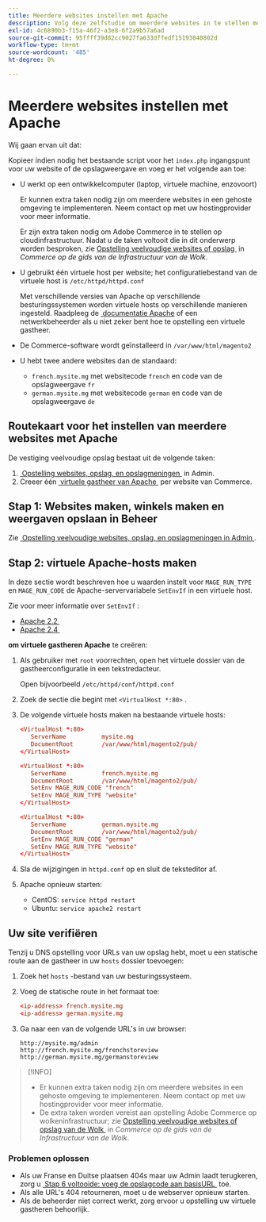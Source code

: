 ```yaml
---
title: Meerdere websites instellen met Apache
description: Volg deze zelfstudie om meerdere websites in te stellen met Apache.
exl-id: 4c6890b3-f15a-46f2-a3e8-6f2a9b57a6ad
source-git-commit: 95ffff39d82cc9027fa633dffedf15193040802d
workflow-type: tm+mt
source-wordcount: '485'
ht-degree: 0%

---
```


# Meerdere websites instellen met Apache

Wij gaan ervan uit dat:

Kopieer indien nodig het bestaande script voor het `index.php` ingangspunt voor uw website of de opslagweergave en voeg er het volgende aan toe:

- U werkt op een ontwikkelcomputer (laptop, virtuele machine, enzovoort)

  Er kunnen extra taken nodig zijn om meerdere websites in een gehoste omgeving te implementeren. Neem contact op met uw hostingprovider voor meer informatie.

  Er zijn extra taken nodig om Adobe Commerce in te stellen op cloudinfrastructuur. Nadat u de taken voltooit die in dit onderwerp worden besproken, zie [&#x200B; Opstelling veelvoudige websites of opslag &#x200B;](https://experienceleague.adobe.com/docs/commerce-cloud-service/user-guide/configure-store/multiple-sites.html?lang=nl-NL) in _Commerce op de gids van de Infrastructuur van de Wolk_.

- U gebruikt één virtuele host per website; het configuratiebestand van de virtuele host is `/etc/httpd/httpd.conf`

  Met verschillende versies van Apache op verschillende besturingssystemen worden virtuele hosts op verschillende manieren ingesteld. Raadpleeg de [&#x200B; documentatie Apache &#x200B;](https://httpd.apache.org/docs/2.4/vhosts) of een netwerkbeheerder als u niet zeker bent hoe te opstelling een virtuele gastheer.

- De Commerce-software wordt geïnstalleerd in `/var/www/html/magento2`
- U hebt twee andere websites dan de standaard:

   - `french.mysite.mg` met websitecode `french` en code van de opslagweergave `fr`
   - `german.mysite.mg` met websitecode `german` en code van de opslagweergave `de`

## Routekaart voor het instellen van meerdere websites met Apache

De vestiging veelvoudige opslag bestaat uit de volgende taken:

1. [&#x200B; Opstelling websites, opslag, en opslagmeningen &#x200B;](ms-admin.md) in Admin.
1. Creeer één [&#x200B; virtuele gastheer van Apache &#x200B;](#step-2-create-apache-virtual-hosts) per website van Commerce.

## Stap 1: Websites maken, winkels maken en weergaven opslaan in Beheer

Zie [&#x200B; Opstelling veelvoudige websites, opslag, en opslagmeningen in Admin &#x200B;](ms-admin.md).

## Stap 2: virtuele Apache-hosts maken

In deze sectie wordt beschreven hoe u waarden instelt voor `MAGE_RUN_TYPE` en `MAGE_RUN_CODE` de Apache-servervariabele `SetEnvIf` in een virtuele host.

Zie voor meer informatie over `SetEnvIf` :

- [&#x200B; Apache 2.2 &#x200B;](https://httpd.apache.org/docs/2.2/mod/mod_setenvif.html)
- [&#x200B; Apache 2.4 &#x200B;](https://httpd.apache.org/docs/2.4/mod/mod_setenvif.html)

**om virtuele gastheren Apache** te creëren:

1. Als gebruiker met `root` voorrechten, open het virtuele dossier van de gastheerconfiguratie in een tekstredacteur.

   Open bijvoorbeeld `/etc/httpd/conf/httpd.conf`

1. Zoek de sectie die begint met `<VirtualHost *:80>` .
1. De volgende virtuele hosts maken na bestaande virtuele hosts:

   ```conf
   <VirtualHost *:80>
      ServerName          mysite.mg
      DocumentRoot        /var/www/html/magento2/pub/
   </VirtualHost>
   
   <VirtualHost *:80>
      ServerName          french.mysite.mg
      DocumentRoot        /var/www/html/magento2/pub/
      SetEnv MAGE_RUN_CODE "french"
      SetEnv MAGE_RUN_TYPE "website"
   </VirtualHost>
   
   <VirtualHost *:80>
      ServerName          german.mysite.mg
      DocumentRoot        /var/www/html/magento2/pub/
      SetEnv MAGE_RUN_CODE "german"
      SetEnv MAGE_RUN_TYPE "website"
   </VirtualHost>
   ```

1. Sla de wijzigingen in `httpd.conf` op en sluit de teksteditor af.
1. Apache opnieuw starten:

   - CentOS: `service httpd restart`
   - Ubuntu: `service apache2 restart`

## Uw site verifiëren

Tenzij u DNS opstelling voor URLs van uw opslag hebt, moet u een statische route aan de gastheer in uw `hosts` dossier toevoegen:

1. Zoek het `hosts` -bestand van uw besturingssysteem.
1. Voeg de statische route in het formaat toe:

   ```conf
   <ip-address> french.mysite.mg
   <ip-address> german.mysite.mg
   ```

1. Ga naar een van de volgende URL&#39;s in uw browser:

   ```http
   http://mysite.mg/admin
   http://french.mysite.mg/frenchstoreview
   http://german.mysite.mg/germanstoreview
   ```

>[!INFO]
>
>- Er kunnen extra taken nodig zijn om meerdere websites in een gehoste omgeving te implementeren. Neem contact op met uw hostingprovider voor meer informatie.
>- De extra taken worden vereist aan opstelling Adobe Commerce op wolkeninfrastructuur; zie [&#x200B; Opstelling veelvoudige websites of opslag van de Wolk &#x200B;](https://experienceleague.adobe.com/docs/commerce-cloud-service/user-guide/configure-store/multiple-sites.html?lang=nl-NL) in _Commerce op de gids van de Infrastructuur van de Wolk_.

### Problemen oplossen

- Als uw Franse en Duitse plaatsen 404s maar uw Admin laadt terugkeren, zorg u [&#x200B; Stap 6 voltooide: voeg de opslagcode aan basisURL &#x200B;](ms-admin.md#step-6-add-the-store-code-to-the-base-url) toe.
- Als alle URL&#39;s 404 retourneren, moet u de webserver opnieuw starten.
- Als de beheerder niet correct werkt, zorg ervoor u opstelling uw virtuele gastheren behoorlijk.

